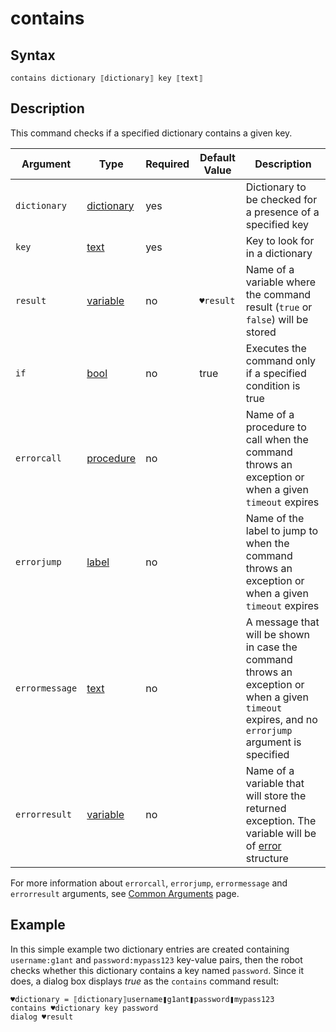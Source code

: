 # contains

## Syntax

```G1ANT
contains dictionary ⟦dictionary⟧ key ⟦text⟧
```

## Description

This command checks if a specified dictionary contains a given key.

| Argument       | Type                                                         | Required | Default Value                                               | Description                                                  |
| -------------- | ------------------------------------------------------------ | -------- | ----------------------------------------------------------- | ------------------------------------------------------------ |
|`dictionary`| [dictionary](https://manual.g1ant.com/link/G1ANT.Language/G1ANT.Language/Structures/DictionaryStructure.md) | yes |  | Dictionary to be checked for a presence of a specified key |
|`key`| [text](https://manual.g1ant.com/link/G1ANT.Language/G1ANT.Language/Structures/TextStructure.md) | yes | | Key to look for in a dictionary |
| `result`       | [variable](https://manual.g1ant.com/link/G1ANT.Language/G1ANT.Language/Structures/VariableStructure.md) | no       | `♥result`                                                   | Name of a variable where the command result (`true` or `false`) will be stored |
| `if`           | [bool](https://manual.g1ant.com/link/G1ANT.Language/G1ANT.Language/Structures/BooleanStructure.md) | no       | true                                                        | Executes the command only if a specified condition is true   |
| `errorcall`    | [procedure](https://manual.g1ant.com/link/G1ANT.Language/G1ANT.Language/Structures/ProcedureStructure.md) | no       |                                                             | Name of a procedure to call when the command throws an exception or when a given `timeout` expires |
| `errorjump`    | [label](https://manual.g1ant.com/link/G1ANT.Language/G1ANT.Language/Structures/LabelStructure.md) | no       |                                                             | Name of the label to jump to when the command throws an exception or when a given `timeout` expires |
| `errormessage` | [text](https://manual.g1ant.com/link/G1ANT.Language/G1ANT.Language/Structures/TextStructure.md) | no       |                                                             | A message that will be shown in case the command throws an exception or when a given `timeout` expires, and no `errorjump` argument is specified |
| `errorresult`  | [variable](https://manual.g1ant.com/link/G1ANT.Language/G1ANT.Language/Structures/VariableStructure.md) | no       |                                                             | Name of a variable that will store the returned exception. The variable will be of [error](G1ANT.Language/G1ANT.Language/Structures/ErrorStructure.md) structure  |

For more information about `errorcall`, `errorjump`, `errormessage` and `errorresult` arguments, see [Common Arguments](https://manual.g1ant.com/link/G1ANT.Manual/appendices/common-arguments.md) page.

## Example

In this simple example two dictionary entries are created containing `username:g1ant` and `password:mypass123` key-value pairs, then the robot checks whether this dictionary contains a key named `password`. Since it does, a dialog box displays *true* as the `contains` command result:

```G1ANT
♥dictionary = ⟦dictionary⟧username❚g1ant❚password❚mypass123
contains ♥dictionary key password
dialog ♥result
```

